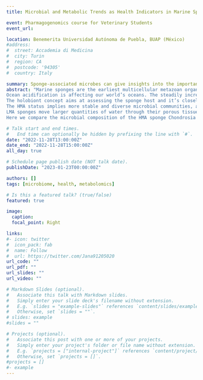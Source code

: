 ```yaml
---
title: Microbial and Metabolic Trends as Health Indicators in Marine Sponges – Insights from our Earliest Metazoan Ancestors (University Lecture)

event: Pharmagogenomics course for Veterinary Students 
event_url: 

location: Benemerita Universidad Autónoma de Puebla, BUAP (México)
#address:
#  street: Accademia di Medicina
#  city: Turin
#  region: CA
#  postcode: '94305'
#  country: Italy

summary: Sponge-associated microbes can give insights into the importance of a microbiome integrity for organismal health 
abstract: "Marine sponges are the earliest multicellular metazoan organisms forming strong symbiotic associations to a complex microbiome. As evolutionary ancestors, the analysis of sponge-associated microbes can give insights into the importance of a microbiome integrity for organismal health and resilience to external physiological stressors. Here we present how sponge holobionts, i.e. the sponge host and it’s symbiotic consortium, is coping with the climate change related environmental stressor: ocean acidification.
Ocean acidification is affecting our world’s oceans. The steadily increasing absorption of anthropogenic CO2 emissions into the seawater is predicted to decrease its pH by 0.5 for the year 2100. The impacts on marine microbiology and biochemistry are profound, resulting in an overall loss of biodiversity. Benthic reef organisms have to develop adaptive strategies to cope with this environmental stressor. Marine sponges are often classified as winner taxa in future scenarios, but mechanistic understanding is poor. Furthermore, this hypothesis is not generalizable for all species.
The holobiont concept aims at assessing the sponge host and it’s closely associated symbiotic microbiome as a whole when evaluating health, adaptive traits and resilience to future trends. Sponges can therefore be categorized in high and low microbial abundance (HMA, LMA) species, depending on microbial densities in their mesohyl matrix.
The HMA status implies more stable and diverse microbial communities, a denser mesohyl and more complex aquiferous systems composed of narrower and longer water channels which slow down seawater filtration rates.
LMA sponges move larger quantities of water through their porous tissues to rapidly acquire small particulate matter to supply their nutritional needs. The increased water turn-over makes LMA sponges more exposed to external stressors, like changes in seawater chemistry, and possibly decrease their evolutionary success under ocean acidification.
Here we compare the microbial composition of the HMA sponge Chondrosia reniformis and the LMA sponge Spirastrella cunctatrix sampled from a CO2 vent and control site in Ischia Island (Italy). Untargeted metabolomics data of sponge extracts further reveal the consequences of ocean acidification for primary and secondary metabolite production."

# Talk start and end times.
#   End time can optionally be hidden by prefixing the line with `#`.
date: "2022-11-28T13:00:00Z"
date_end: "2022-11-28T15:00:00Z"
all_day: true

# Schedule page publish date (NOT talk date).
publishDate: "2023-01-23T00:00:00Z"

authors: []
tags: [microbiome, health, metabolomics]

# Is this a featured talk? (true/false)
featured: true

image:
  caption:
  focal_point: Right

links:
#- icon: twitter
#  icon_pack: fab
#  name: Follow
#  url: https://twitter.com/Jana91205020
url_code: ""
url_pdf: ""
url_slides: ""
url_video: ""

# Markdown Slides (optional).
#   Associate this talk with Markdown slides.
#   Simply enter your slide deck's filename without extension.
#   E.g. `slides = "example-slides"` references `content/slides/example-slides.md`.
#   Otherwise, set `slides = ""`.
# slides: example
#slides = ""

# Projects (optional).
#   Associate this post with one or more of your projects.
#   Simply enter your project's folder or file name without extension.
#   E.g. `projects = ["internal-project"]` references `content/project/deep-learning/index.md`.
#   Otherwise, set `projects = []`.
#projects = []
#- example
---
```

